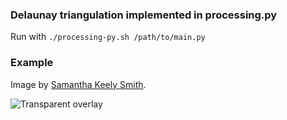 ### Delaunay triangulation implemented in processing.py

Run with `./processing-py.sh /path/to/main.py`

### Example
Image by [Samantha Keely Smith](http://samanthakeelysmith.com/samantha-keely-smith-paintings/hearken.php).

![Transparent overlay](https://raw.githubusercontent.com/busfahren/delaunay/master/transparent.png?token=AHgZ_EZcQlakV7bCfCmRRVPQge9wZO-Jks5WK-p0wA%3D%3D)
